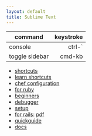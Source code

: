 ```yaml
---
layout: default
title: Sublime Text
---
```


| command | keystroke |
| ------- | --------: |
| console | ctrl-`    |
| toggle sidebar | cmd-kb |

* [shortcuts](https://pragmaticstudio.s3.amazonaws.com/media/SublimeShortcuts.pdf)
* [learn shortcuts](https://www.shortcutfoo.com/app/tutorial/sublimetext)
* [chef configuration](https://github.com/kitchenplan/chef-applications/blob/master/attributes/sublime_text.rb)
* [for ruby](http://blog.codeclimate.com/blog/2012/06/21/sublime-text-2-for-ruby/)
* [beginners](http://blog.alainmeier.com/post/27255145114/some-things-beginners-might-not-know-about-sublime-text)
* [debugger](https://github.com/shuky19/sublime_debugger)
* [setup](http://blog.alexmaccaw.com/sublime-text)
* [for rails](http://www.icicletech.com/cheat-sheets/sublime-cheat-sheet-for-ruby-and-ruby-on-rails): [pdf](http://cdn2.icicletech.com/media/sublime-editor-cheatsheet-ruby-on-rails.pdf)
* [quickguide](http://jennifermann.ghost.io/a-quick-guide-to-sublime-text/)
* [docs](http://docs.sublimetext.info/en/sublime-text-3/file_management/file_management.html)